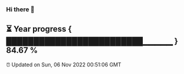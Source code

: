 ### Hi there 👋
⏳ Year progress { █████████████████████████▁▁▁▁▁ } 84.67 %
---
⏰ Updated on Sun, 06 Nov 2022 00:51:06 GMT

